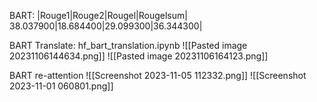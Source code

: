 BART: 
|Rouge1|Rouge2|Rougel|Rougelsum|
38.037900|18.684400|29.099300|36.344300|


BART Translate: hf_bart_translation.ipynb
![[Pasted image 20231106144634.png]]
![[Pasted image 20231106164123.png]]

BART re-attention
![[Screenshot 2023-11-05 112332.png]]
![[Screenshot 2023-11-01 060801.png]]